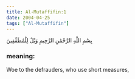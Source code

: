 ```yaml
---
title: Al-Mutaffifin:1
date: 2004-04-25
tags: ["Al-Mutaffifin"]
---
```

بِسْمِ اللَّهِ الرَّحْمَٰنِ الرَّحِيمِ وَيْلٌ لِلْمُطَفِّفِينَ
### meaning: 
Woe to the defrauders, who use short measures,
